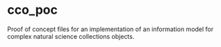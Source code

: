 # cco_poc
Proof of concept files for an implementation of an information model for complex natural science collections objects.
